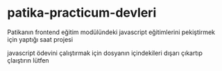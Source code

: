 # patika-practicum-devleri
Patikanın frontend eğitim modülündeki javascript eğitimlerini pekiştirmek için yaptığı saat projesi

javascript ödevini çalıştırmak için dosyanın içindekileri dışarı çıkartıp çlaıştırın lütfen
